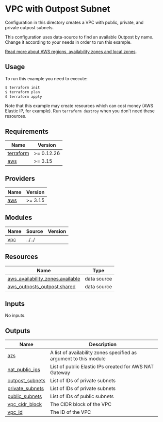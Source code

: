 # VPC with Outpost Subnet

Configuration in this directory creates a VPC with public, private, and private outpost subnets.

This configuration uses data-source to find an available Outpost by name. Change it according to your needs in order to run this example.

[Read more about AWS regions, availability zones and local zones](https://docs.aws.amazon.com/AWSEC2/latest/UserGuide/using-regions-availability-zones.htmloncepts-regions-availability-zones).

## Usage

To run this example you need to execute:

```bash
$ terraform init
$ terraform plan
$ terraform apply
```

Note that this example may create resources which can cost money (AWS Elastic IP, for example). Run `terraform destroy` when you don't need these resources.

<!-- BEGINNING OF PRE-COMMIT-TERRAFORM DOCS HOOK -->

## Requirements

| Name                                                                     | Version    |
| ------------------------------------------------------------------------ | ---------- |
| <a name="requirement_terraform"></a> [terraform](#requirement_terraform) | >= 0.12.26 |
| <a name="requirement_aws"></a> [aws](#requirement_aws)                   | >= 3.15    |

## Providers

| Name                                             | Version |
| ------------------------------------------------ | ------- |
| <a name="provider_aws"></a> [aws](#provider_aws) | >= 3.15 |

## Modules

| Name                                         | Source | Version |
| -------------------------------------------- | ------ | ------- |
| <a name="module_vpc"></a> [vpc](#module_vpc) | ../../ |         |

## Resources

| Name                                                                                                                                  | Type        |
| ------------------------------------------------------------------------------------------------------------------------------------- | ----------- |
| [aws_availability_zones.available](https://registry.terraform.io/providers/hashicorp/aws/latest/docs/data-sources/availability_zones) | data source |
| [aws_outposts_outpost.shared](https://registry.terraform.io/providers/hashicorp/aws/latest/docs/data-sources/outposts_outpost)        | data source |

## Inputs

No inputs.

## Outputs

| Name                                                                             | Description                                                       |
| -------------------------------------------------------------------------------- | ----------------------------------------------------------------- |
| <a name="output_azs"></a> [azs](#output_azs)                                     | A list of availability zones specified as argument to this module |
| <a name="output_nat_public_ips"></a> [nat_public_ips](#output_nat_public_ips)    | List of public Elastic IPs created for AWS NAT Gateway            |
| <a name="output_outpost_subnets"></a> [outpost_subnets](#output_outpost_subnets) | List of IDs of private subnets                                    |
| <a name="output_private_subnets"></a> [private_subnets](#output_private_subnets) | List of IDs of private subnets                                    |
| <a name="output_public_subnets"></a> [public_subnets](#output_public_subnets)    | List of IDs of public subnets                                     |
| <a name="output_vpc_cidr_block"></a> [vpc_cidr_block](#output_vpc_cidr_block)    | The CIDR block of the VPC                                         |
| <a name="output_vpc_id"></a> [vpc_id](#output_vpc_id)                            | The ID of the VPC                                                 |

<!-- END OF PRE-COMMIT-TERRAFORM DOCS HOOK -->
